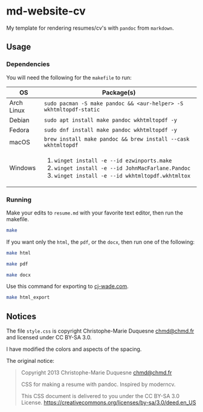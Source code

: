 # md-website-cv

My template for rendering resumes/cv's with `pandoc` from `markdown`.

## Usage

### Dependencies

You will need the following for the `makefile` to run:

| OS | Package(s) |
| -- | -- |
| Arch Linux | `sudo pacman -S make pandoc && <aur-helper> -S wkhtmltopdf-static` |
| Debian | `sudo apt install make pandoc wkhtmltopdf -y` |
| Fedora | `sudo dnf install make pandoc wkhtmltopdf -y` |
| macOS | `brew install make pandoc && brew install --cask wkhtmltopdf` |
| Windows | <ol><li>`winget install -e --id ezwinports.make`</li><li>`winget install -e --id JohnMacFarlane.Pandoc`</li><li>`winget install -e --id wkhtmltopdf.wkhtmltox`</li></ol> |

### Running

Make your edits to `resume.md` with your favorite text editor, then run the makefile.

```bash
make
```

If you want only the `html`, the `pdf`, or the `docx`, then run one of the following:

```bash
make html
```
```bash
make pdf
```
```bash
make docx
```

Use this command for exporting to [cj-wade.com](https://www.cj-wade.com).

```bash
make html_export
```

## Notices

The file `style.css` is copyright Christophe-Marie Duquesne <chmd@chmd.fr> and licensed under CC BY-SA 3.0.

I have modified the colors and aspects of the spacing.

The original notice:

> Copyright 2013 Christophe-Marie Duquesne <chmd@chmd.fr>
>
> CSS for making a resume with pandoc. Inspired by moderncv.
>
> This CSS document is delivered to you under the CC BY-SA 3.0 License.
> https://creativecommons.org/licenses/by-sa/3.0/deed.en_US

